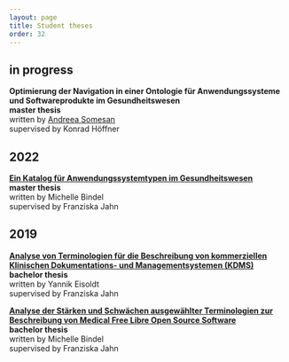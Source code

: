 ```yaml
---
layout: page
title: Student theses
order: 32
---
```


## in progress
**Optimierung der Navigation in einer Ontologie für Anwendungssysteme und Softwareprodukte im Gesundheitswesen**<br>
**master thesis**<br>
written by <a href="https://github.com/asomesan">Andreea Somesan</a><br>
supervised by Konrad Höffner

## 2022
**<a href="public/studenttheses/Master thesis_Michelle_Bindel.pdf">Ein Katalog für Anwendungssystemtypen im Gesundheitswesen</a>**<br>
**master thesis**<br>
written by Michelle Bindel<br>
supervised by Franziska Jahn

## 2019
**<a href="public/studenttheses/bachelor thesis_Yannik_Eisoldt.pdf">Analyse von Terminologien für die Beschreibung von kommerziellen Klinischen Dokumentations- und Managementsystemen (KDMS)</a>**<br>
**bachelor thesis**<br>
written by Yannik Eisoldt<br>
supervised by Franziska Jahn

**<a href="public/studenttheses/bachelor thesis_Michelle_Bindel.pdf">Analyse der Stärken und Schwächen ausgewählter Terminologien zur Beschreibung von Medical Free Libre Open Source Software</a>**<br>
**bachelor thesis**<br>
written by Michelle Bindel<br>
supervised by Franziska Jahn
